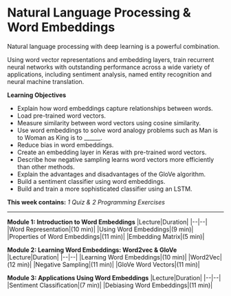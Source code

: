 # Natural Language Processing & Word Embeddings

Natural language processing with deep learning is a powerful combination.

Using word vector representations and embedding layers, train recurrent neural networks with outstanding performance across a wide variety of applications, including sentiment analysis, named entity recognition and neural machine translation.

**Learning Objectives**
* Explain how word embeddings capture relationships between words.
* Load pre-trained word vectors.
* Measure similarity between word vectors using cosine similarity.
* Use word embeddings to solve word analogy problems such as Man is to Woman as King is to ______.
* Reduce bias in word embeddings.
* Create an embedding layer in Keras with pre-trained word vectors.
* Describe how negative sampling learns word vectors more efficiently than other methods.
* Explain the advantages and disadvantages of the GloVe algorithm.
* Build a sentiment classifier using word embeddings.
* Build and train a more sophisticated classifier using an LSTM.

**This week contains:** *1 Quiz & 2 Programming Exercises*

----

**Module 1: Introduction to Word Embeddings**
|Lecture|Duration|
|--|--|
|Word Representation|(10 min)|
|Using Word Embeddings|(9 min)|
|Properties of Word Embeddings|(11 min)|
|Embedding Matrix|(5 min)|

**Module 2: Learning Word Embeddings: Word2vec & GloVe**
|Lecture|Duration|
|--|--|
|Learning Word Embeddings|(10 min)|
|Word2Vec|(12 min)|
|Negative Sampling|(11 min)|
|GloVe Word Vectors|(11 min)|

**Module 3: Applications Using Word Embeddings**
|Lecture|Duration|
|--|--|
|Sentiment Classification|(7 min)|
|Debiasing Word Embeddings|(11 min)|